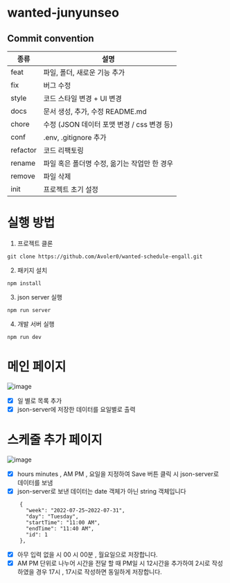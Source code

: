 # wanted-junyunseo

## Commit convention

| 종류     | 설명                                         |
| -------- | -------------------------------------------- |
| feat     | 파일, 폴더, 새로운 기능 추가                 |
| fix      | 버그 수정                                    |
| style    | 코드 스타일 변경 + UI 변경                   |
| docs     | 문서 생성, 추가, 수정 README.md              |
| chore    | 수정 (JSON 데이터 포맷 변경 / css 변경 등)   |
| conf     | .env, .gitignore 추가                        |
| refactor | 코드 리팩토링                                |
| rename   | 파일 혹은 폴더명 수정, 옮기는 작업만 한 경우 |
| remove   | 파일 삭제                                    |
| init     | 프로젝트 초기 설정                           |

# 실행 방법

1. 프로젝트 클론
```
git clone https://github.com/Avoler0/wanted-schedule-engall.git
```

2. 패키지 설치

```
npm install
```

3. json server 실행

```
npm run server
```

4. 개발 서버 실행

```
npm run dev
```

# 메인 페이지
![image](https://user-images.githubusercontent.com/91608021/183663072-b70c08b0-4086-4a73-8d38-3e336f6bbafb.png)

- [x] 일 별로 목록 추가
- [x] json-server에 저장한 데이터를 요일별로 출력

# 스케줄 추가 페이지
![image](https://user-images.githubusercontent.com/91608021/183818704-5ea701e0-a76a-4beb-ad90-b70239eb970e.png)
- [x] hours minutes , AM PM , 요일을 지정하여 Save 버튼 클릭 시 json-server로 데이터를 보냄
- [x] json-server로 보낸 데이터는 date 객체가 아닌 string 객체입니다
```
    {
      "week": "2022-07-25~2022-07-31",
      "day": "Tuesday",
      "startTime": "11:00 AM",
      "endTime": "11:40 AM",
      "id": 1
    },
```
- [x] 아무 입력 없을 시 00 시 00분 , 월요일으로 저장합니다.
- [x] AM PM 단위로 나누어 시간을 전달 할 때 PM일 시 12시간을 추가하여 2시로 작성하였을 경우 17시 , 17시로 작성하면 동일하게 저장합니다.
